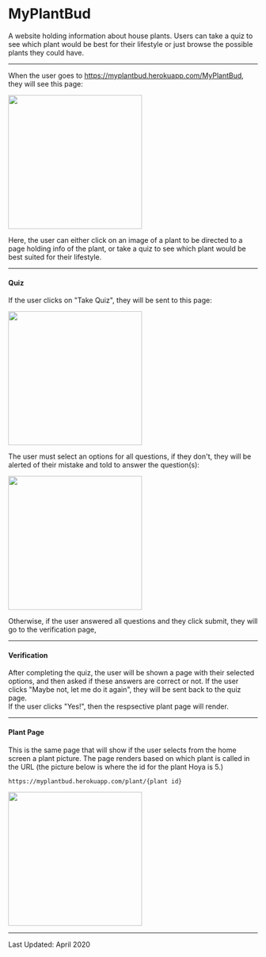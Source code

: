 # MyPlantBud </br>

A website holding information about house plants. Users can take a quiz to see which plant would be best for their lifestyle or just browse the possible plants they could have.

____________________________________________________________________________________


When the user goes to https://myplantbud.herokuapp.com/MyPlantBud, they will see this page: </br>

<img style="text-align:center" src="../Images/MPB_mainmenu.png" width="270">

Here, the user can either click on an image of a plant to be directed to a page holding info of the plant, or take a quiz to see which plant would be best suited for their lifestyle. </br>

______________________________________________________________________________

#### Quiz </br>

If the user clicks on "Take Quiz", they will be sent to this page: </br>

<img style="text-align:center" src="../Images/MPB_quiz.png" width="270">

The user must select an options for all questions, if they don't, they will be alerted of their mistake and told to answer the question(s): </br>

<img style="text-align:center" src="../Images/MPB_quizwrong.png" width="270">

Otherwise, if the user answered all questions and they click submit, they will go to the verification page, </br>


______________________________________________________________________________

#### Verification </br>

After completing the quiz, the user will be shown a page with their selected options, and then asked if these answers are correct or not. If the user clicks "Maybe not, let me do it again", they will be sent back to the quiz page. </br>
If the user clicks "Yes!", then the respsective plant page will render.

______________________________________________________________________________

#### Plant Page </br>

This is the same page that will show if the user selects from the home screen a plant picture. The page renders based on which plant is called in the URL (the picture below is where the id for the plant Hoya is 5.)

```
https://myplantbud.herokuapp.com/plant/{plant id}
```

<img style="text-align:center" src="../Images/MPB_result.png" width="270">


______________________________________________________________________________
Last Updated: April 2020